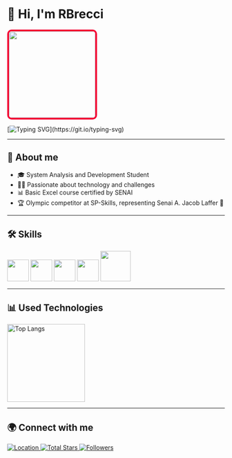 # 👋 Hi, I'm RBrecci  

<img src="https://media.tenor.com/shZ2TUcYwbIAAAAM/grimm.gif" width="200" style="border: 4px solid #F50033; border-radius: 10px;" />

[![Typing SVG](https://readme-typing-svg.herokuapp.com?font=Fira+Code&pause=2000&color=F50033&width=435&lines=Welcome+to+my+profile!)](https://git.io/typing-svg)

---

## 🚀 About me  
- 🎓 System Analysis and Development Student  
- 🧑‍💻 Passionate about technology and challenges  
- 📊 Basic Excel course certified by SENAI  
- 🏆 Olympic competitor at SP-Skills, representing Senai A. Jacob Laffer 🦾  


---

## 🛠️ Skills  

<div>
    <img width="50px" src="https://cdn.jsdelivr.net/gh/devicons/devicon@latest/icons/html5/html5-original.svg" />
    <img width="50px" src="https://cdn.jsdelivr.net/gh/devicons/devicon@latest/icons/css3/css3-original.svg" />
    <img width="50px" src="https://cdn.jsdelivr.net/gh/devicons/devicon@latest/icons/markdown/markdown-original.svg" />
    <img width="50px" src="https://cdn.jsdelivr.net/gh/devicons/devicon@latest/icons/figma/figma-original.svg" />
    <img width="70px" src="https://cdn.jsdelivr.net/gh/devicons/devicon@latest/icons/mysql/mysql-original-wordmark.svg" />
</div>

---

## 📊 Used Technologies  

<p align="left">
  <img height="180em" src="https://github-readme-stats.vercel.app/api/top-langs/?username=rbrecci&layout=compact&theme=radical" alt="Top Langs"/>
</p>

---

## 🌍 Connect with me  

<p align="left">
    <a href="https://www.google.com/maps/place/Santo+Andr%C3%A9,+State+of+S%C3%A3o+Paulo">
        <img 
            alt="Location" 
            title="Location" 
            src="https://custom-icon-badges.demolab.com/badge/São Paulo-BR-royalblue?style=for-the-badge&logo=location&logoColor=white"
        />
    </a> 
    <a href="https://github.com/rbrecci?tab=repositories">
        <img 
            alt="Total Stars" 
            title="GitHub Stars" 
            src="https://custom-icon-badges.demolab.com/github/stars/rbrecci?color=55960c&style=for-the-badge&labelColor=488207&logo=star&label=Stars"
        />
    </a>
    <a href="https://github.com/rbrecci?tab=followers">
        <img 
            alt="Followers" 
            title="Follow me on GitHub" 
            src="https://custom-icon-badges.demolab.com/github/followers/rbrecci?color=236ad3&labelColor=1155ba&style=for-the-badge&logo=github&label=Followers&logoColor=white"
        />
    </a>
</p>
